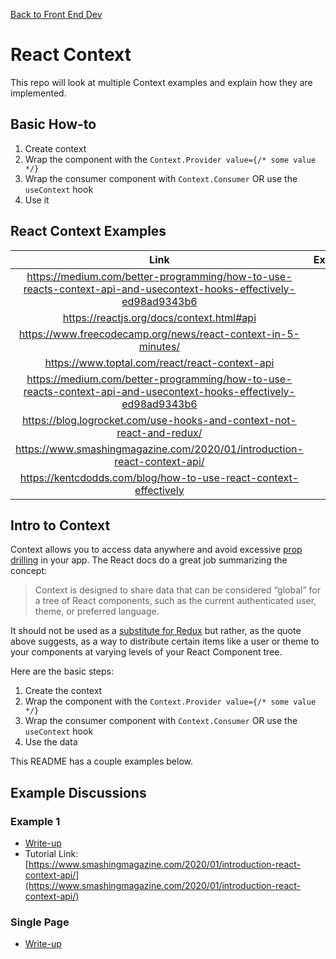 [Back to Front End Dev](https://github.com/coolinmc6/front-end-dev)

# React Context

This repo will look at multiple Context examples and explain how they are implemented.

## Basic How-to

1. Create context
2. Wrap the component with the `Context.Provider value={/* some value */}`
3. Wrap the consumer component with `Context.Consumer` OR use the `useContext` hook
4. Use it




## React Context Examples

|Link|Example|Code|
|:---:|:---:|:---:|
|https://medium.com/better-programming/how-to-use-reacts-context-api-and-usecontext-hooks-effectively-ed98ad9343b6| | |
|https://reactjs.org/docs/context.html#api| | |
|https://www.freecodecamp.org/news/react-context-in-5-minutes/| | |
|https://www.toptal.com/react/react-context-api| | |
|https://medium.com/better-programming/how-to-use-reacts-context-api-and-usecontext-hooks-effectively-ed98ad9343b6| | |
|https://blog.logrocket.com/use-hooks-and-context-not-react-and-redux/| | |
|https://www.smashingmagazine.com/2020/01/introduction-react-context-api/| | |
|https://kentcdodds.com/blog/how-to-use-react-context-effectively| | |

## Intro to Context

Context allows you to access data anywhere and avoid excessive [prop drilling](https://kentcdodds.com/blog/prop-drilling)
in your app. The React docs do a great job summarizing the concept:

> Context is designed to share data that can be considered “global” for a tree of React components, 
> such as the current authenticated user, theme, or preferred language.

It should not be used as a [substitute for Redux](https://dev.to/ibrahima92/redux-vs-react-context-which-one-should-you-choose-2hhh) 
but rather, as the quote above suggests, as a way to distribute certain items like a user or theme to your components at
varying levels of your React Component tree.

Here are the basic steps:

1. Create the context
2. Wrap the component with the `Context.Provider value={/* some value */}`
3. Wrap the consumer component with `Context.Consumer` OR use the `useContext` hook
4. Use the data

This README has a couple examples below.

## Example Discussions

### Example 1
- [Write-up](https://github.com/coolinmc6/react-context/blob/main/analyses/example1.md)
- Tutorial Link: [https://www.smashingmagazine.com/2020/01/introduction-react-context-api/](https://www.smashingmagazine.com/2020/01/introduction-react-context-api/)

### Single Page

- [Write-up](https://github.com/coolinmc6/react-context/blob/main/analyses/singlepage.md)